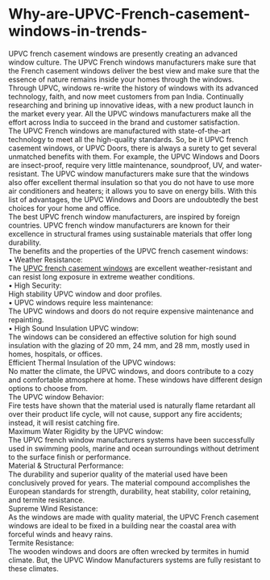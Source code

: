 # Why-are-UPVC-French-casement-windows-in-trends-

UPVC french casement windows are presently creating an advanced window culture. The UPVC French windows manufacturers make sure that the French casement windows deliver the best view and make sure that the essence of nature remains inside your homes through the windows. <br>
Through UPVC, windows re-write the history of windows with its advanced technology, faith, and now meet customers from pan India. Continually researching and brining up innovative ideas, with a new product launch in the market every year. All the UPVC windows manufacturers make all the effort across India to succeed in the brand and customer satisfaction. <br>
The UPVC French windows are manufactured with state-of-the-art technology to meet all the high-quality standards. So, be it UPVC french casement windows, or UPVC Doors, there is always a surety to get several unmatched benefits with them. For example, the UPVC Windows and Doors are insect-proof, require very little maintenance, soundproof, UV, and water-resistant. The UPVC window manufacturers make sure that the windows also offer excellent thermal insulation so that you do not have to use more air conditioners and heaters; it allows you to save on energy bills. With this list of advantages, the UPVC Windows and Doors are undoubtedly the best choices for your home and office. <br>
The best UPVC french window manufacturers, are inspired by foreign countries. UPVC french window manufacturers are known for their excellence in structural frames using sustainable materials that offer long durability. <br>
The benefits and the properties of the UPVC french casement windows: <br>
• Weather Resistance: <br>
The <a href="http://ecotechupvc.com/casement-system/french-window/">UPVC french casement windows</a> are excellent weather-resistant and can resist long exposure in extreme weather conditions. <br>
• High Security: <br>
High stability UPVC window and door profiles. <br>
• UPVC windows require less maintenance: <br>
The UPVC windows and doors do not require expensive maintenance and repainting. <br>
• High Sound Insulation UPVC window: <br>
The windows can be considered an effective solution for high sound insulation with the glazing of 20 mm, 24 mm, and 28 mm, mostly used in homes, hospitals, or offices. <br>
Efficient Thermal Insulation of the UPVC windows: <br>
No matter the climate, the UPVC windows, and doors contribute to a cozy and comfortable atmosphere at home. These windows have different design options to choose from. <br>
The UPVC window Behavior: <br>
 Fire tests have shown that the material used is naturally flame retardant all over their product life cycle, will not cause, support any fire accidents; instead, it will resist catching fire. <br>
Maximum Water Rigidity by the UPVC window: <br>
The UPVC french window manufacturers systems have been successfully used in swimming pools, marine and ocean surroundings without detriment to the surface finish or performance. <br>
Material & Structural Performance: <br>
The durability and superior quality of the material used have been conclusively proved for years. The material compound accomplishes the European standards for strength, durability, heat stability, color retaining, and termite resistance. <br>
Supreme Wind Resistance: <br>
As the windows are made with quality material, the UPVC French casement windows are ideal to be fixed in a building near the coastal area with forceful winds and heavy rains. <br>
Termite Resistance: <br>
The wooden windows and doors are often wrecked by termites in humid climate. But, the UPVC Window Manufacturers systems are fully resistant to these climates. <br>
